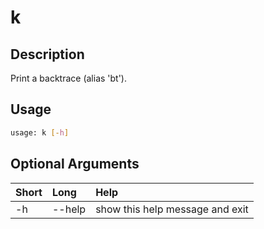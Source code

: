 <!-- THIS PART OF THIS FILE IS AUTOGENERATED. DO NOT MODIFY IT. See scripts/generate_docs.sh -->




# k

## Description


Print a backtrace (alias 'bt').
## Usage


```bash
usage: k [-h]

```
## Optional Arguments

|Short|Long|Help|
| :--- | :--- | :--- |
|-h|--help|show this help message and exit|

<!-- END OF AUTOGENERATED PART. Do not modify this line or the line below, they mark the end of the auto-generated part of the file. If you want to extend the documentation in a way which cannot easily be done by adding to the command help description, write below the following line. -->
<!-- ------------\>8---- ----\>8---- ----\>8------------ -->

